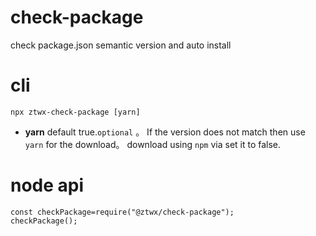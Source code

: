 # check-package

check package.json semantic version and auto install

# cli

```
npx ztwx-check-package [yarn]
```
- **yarn** default true.`optional` 。 If the version does not match then use `yarn` for the download。
download using `npm` via set it to false.

# node api
```
const checkPackage=require("@ztwx/check-package");
checkPackage();
```